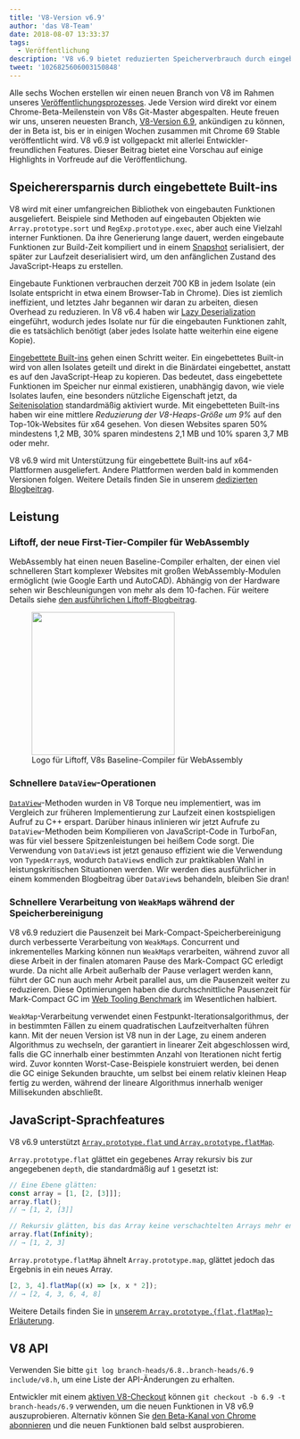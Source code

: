 ```yaml
---
title: 'V8-Version v6.9'
author: 'das V8-Team'
date: 2018-08-07 13:33:37
tags:
  - Veröffentlichung
description: 'V8 v6.9 bietet reduzierten Speicherverbrauch durch eingebettete Built-ins, schnelleren Start von WebAssembly durch Liftoff, bessere Leistung von DataView und WeakMap und vieles mehr!'
tweet: '1026825606003150848'
---
```

Alle sechs Wochen erstellen wir einen neuen Branch von V8 im Rahmen unseres [Veröffentlichungsprozesses](/docs/release-process). Jede Version wird direkt vor einem Chrome-Beta-Meilenstein von V8s Git-Master abgespalten. Heute freuen wir uns, unseren neuesten Branch, [V8-Version 6.9](https://chromium.googlesource.com/v8/v8.git/+log/branch-heads/6.9), ankündigen zu können, der in Beta ist, bis er in einigen Wochen zusammen mit Chrome 69 Stable veröffentlicht wird. V8 v6.9 ist vollgepackt mit allerlei Entwickler-freundlichen Features. Dieser Beitrag bietet eine Vorschau auf einige Highlights in Vorfreude auf die Veröffentlichung.

<!--truncate-->
## Speicherersparnis durch eingebettete Built-ins

V8 wird mit einer umfangreichen Bibliothek von eingebauten Funktionen ausgeliefert. Beispiele sind Methoden auf eingebauten Objekten wie `Array.prototype.sort` und `RegExp.prototype.exec`, aber auch eine Vielzahl interner Funktionen. Da ihre Generierung lange dauert, werden eingebaute Funktionen zur Build-Zeit kompiliert und in einem [Snapshot](/blog/custom-startup-snapshots) serialisiert, der später zur Laufzeit deserialisiert wird, um den anfänglichen Zustand des JavaScript-Heaps zu erstellen.

Eingebaute Funktionen verbrauchen derzeit 700 KB in jedem Isolate (ein Isolate entspricht in etwa einem Browser-Tab in Chrome). Dies ist ziemlich ineffizient, und letztes Jahr begannen wir daran zu arbeiten, diesen Overhead zu reduzieren. In V8 v6.4 haben wir [Lazy Deserialization](/blog/lazy-deserialization) eingeführt, wodurch jedes Isolate nur für die eingebauten Funktionen zahlt, die es tatsächlich benötigt (aber jedes Isolate hatte weiterhin eine eigene Kopie).

[Eingebettete Built-ins](/blog/embedded-builtins) gehen einen Schritt weiter. Ein eingebettetes Built-in wird von allen Isolates geteilt und direkt in die Binärdatei eingebettet, anstatt es auf den JavaScript-Heap zu kopieren. Das bedeutet, dass eingebettete Funktionen im Speicher nur einmal existieren, unabhängig davon, wie viele Isolates laufen, eine besonders nützliche Eigenschaft jetzt, da [Seitenisolation](https://developers.google.com/web/updates/2018/07/site-isolation) standardmäßig aktiviert wurde. Mit eingebetteten Built-ins haben wir eine mittlere _Reduzierung der V8-Heaps-Größe um 9%_ auf den Top-10k-Websites für x64 gesehen. Von diesen Websites sparen 50% mindestens 1,2 MB, 30% sparen mindestens 2,1 MB und 10% sparen 3,7 MB oder mehr.

V8 v6.9 wird mit Unterstützung für eingebettete Built-ins auf x64-Plattformen ausgeliefert. Andere Plattformen werden bald in kommenden Versionen folgen. Weitere Details finden Sie in unserem [dedizierten Blogbeitrag](/blog/embedded-builtins).

## Leistung

### Liftoff, der neue First-Tier-Compiler für WebAssembly

WebAssembly hat einen neuen Baseline-Compiler erhalten, der einen viel schnelleren Start komplexer Websites mit großen WebAssembly-Modulen ermöglicht (wie Google Earth und AutoCAD). Abhängig von der Hardware sehen wir Beschleunigungen von mehr als dem 10-fachen. Für weitere Details siehe [den ausführlichen Liftoff-Blogbeitrag](/blog/liftoff).

<figure>
  <img src="/_img/v8-liftoff.svg" width="256" height="256" alt="" loading="lazy"/>
  <figcaption>Logo für Liftoff, V8s Baseline-Compiler für WebAssembly</figcaption>
</figure>

### Schnellere `DataView`-Operationen

[`DataView`](https://tc39.es/ecma262/#sec-dataview-objects)-Methoden wurden in V8 Torque neu implementiert, was im Vergleich zur früheren Implementierung zur Laufzeit einen kostspieligen Aufruf zu C++ erspart. Darüber hinaus inlinieren wir jetzt Aufrufe zu `DataView`-Methoden beim Kompilieren von JavaScript-Code in TurboFan, was für viel bessere Spitzenleistungen bei heißem Code sorgt. Die Verwendung von `DataView`s ist jetzt genauso effizient wie die Verwendung von `TypedArray`s, wodurch `DataView`s endlich zur praktikablen Wahl in leistungskritischen Situationen werden. Wir werden dies ausführlicher in einem kommenden Blogbeitrag über `DataView`s behandeln, bleiben Sie dran!

### Schnellere Verarbeitung von `WeakMap`s während der Speicherbereinigung

V8 v6.9 reduziert die Pausenzeit bei Mark-Compact-Speicherbereinigung durch verbesserte Verarbeitung von `WeakMap`s. Concurrent und inkrementelles Marking können nun `WeakMap`s verarbeiten, während zuvor all diese Arbeit in der finalen atomaren Pause des Mark-Compact GC erledigt wurde. Da nicht alle Arbeit außerhalb der Pause verlagert werden kann, führt der GC nun auch mehr Arbeit parallel aus, um die Pausenzeit weiter zu reduzieren. Diese Optimierungen haben die durchschnittliche Pausenzeit für Mark-Compact GC im [Web Tooling Benchmark](https://github.com/v8/web-tooling-benchmark) im Wesentlichen halbiert.

`WeakMap`-Verarbeitung verwendet einen Festpunkt-Iterationsalgorithmus, der in bestimmten Fällen zu einem quadratischen Laufzeitverhalten führen kann. Mit der neuen Version ist V8 nun in der Lage, zu einem anderen Algorithmus zu wechseln, der garantiert in linearer Zeit abgeschlossen wird, falls die GC innerhalb einer bestimmten Anzahl von Iterationen nicht fertig wird. Zuvor konnten Worst-Case-Beispiele konstruiert werden, bei denen die GC einige Sekunden brauchte, um selbst bei einem relativ kleinen Heap fertig zu werden, während der lineare Algorithmus innerhalb weniger Millisekunden abschließt.

## JavaScript-Sprachfeatures

V8 v6.9 unterstützt [`Array.prototype.flat` und `Array.prototype.flatMap`](/features/array-flat-flatmap).

`Array.prototype.flat` glättet ein gegebenes Array rekursiv bis zur angegebenen `depth`, die standardmäßig auf `1` gesetzt ist:

```js
// Eine Ebene glätten:
const array = [1, [2, [3]]];
array.flat();
// → [1, 2, [3]]

// Rekursiv glätten, bis das Array keine verschachtelten Arrays mehr enthält:
array.flat(Infinity);
// → [1, 2, 3]
```

`Array.prototype.flatMap` ähnelt `Array.prototype.map`, glättet jedoch das Ergebnis in ein neues Array.

```js
[2, 3, 4].flatMap((x) => [x, x * 2]);
// → [2, 4, 3, 6, 4, 8]
```

Weitere Details finden Sie in [unserem `Array.prototype.{flat,flatMap}`-Erläuterung](/features/array-flat-flatmap).

## V8 API

Verwenden Sie bitte `git log branch-heads/6.8..branch-heads/6.9 include/v8.h`, um eine Liste der API-Änderungen zu erhalten.

Entwickler mit einem [aktiven V8-Checkout](/docs/source-code#using-git) können `git checkout -b 6.9 -t branch-heads/6.9` verwenden, um die neuen Funktionen in V8 v6.9 auszuprobieren. Alternativ können Sie [den Beta-Kanal von Chrome abonnieren](https://www.google.com/chrome/browser/beta.html) und die neuen Funktionen bald selbst ausprobieren.
